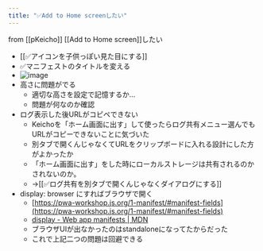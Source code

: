 ```yaml
---
title: "✅Add to Home screenしたい"
---
```


from [[pKeicho]]
[[Add to Home screen]]したい
- [[✅アイコンを子供っぽい見た目にする]]
- ✅マニフェストのタイトルを変える
- ![image](https://gyazo.com/50638968ef44e55955367a72cc9d4965/thumb/1000)
- 高さに問題がでる
    - 適切な高さを設定で記憶するか…
    - 問題が何なのか確認
- ログ表示した後URLがコピペできない
    - Keichoを「ホーム画面に出す」して使ったらログ共有メニュー選んでもURLがコピーできないことに気づいた
    - 別タブで開くんじゃなくてURLをクリップボードに入れる設計にした方がよかったか
    - 「ホーム画面に出す」をした時にローカルストレージは共有されるのかされないのか。
    - →[[✅ログ共有を別タブで開くんじゃなくダイアログにする]]
- display: browser にすればブラウザで開く
    - [https://pwa-workshop.js.org/1-manifest/#manifest-fields](https://pwa-workshop.js.org/1-manifest/#manifest-fields)
    - [display - Web app manifests | MDN](https://developer.mozilla.org/en-US/docs/Web/Manifest/display)
    - ブラウザUIが出なかったのはstandaloneになってたからだった
    - これで上記二つの問題は回避できる
